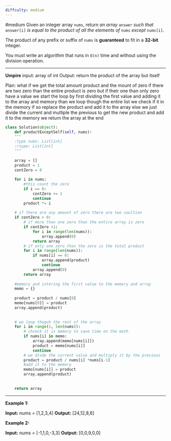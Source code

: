 ```yaml
---
diffculty: medium
---
```

#medium 
Given an integer array `nums`, return _an array_ `answer` _such that_ `answer[i]` _is equal to the product of all the elements of_ `nums` _except_ `nums[i]`.

The product of any prefix or suffix of `nums` is **guaranteed** to fit in a **32-bit** integer.

You must write an algorithm that runs in `O(n)` time and without using the division operation.
****

**Umpire**
input: array of int
Output: return the product of the array but itself

Plan:
	what if we get the total amount product and the mount of zero
		if there are two zero than the entire product is zero 
		but if their one than only zero have a value
	we start the loop by first
		dividing the first value and adding it to the array and memory
	than we loop though the entire list
		we check if it in the memory if so replace the product and add it to the array
		else we just divide the current and multiple the previous to get the new product and add it to the memory
	we return the array at the end



```python
class Solution(object):
	def productExceptSelf(self, nums):
	"""
	:type nums: List[int]
	:rtype: List[int]
	"""
	
	array = []
	product = 1
	contZero = 0
	
	for i in nums:
		#this count the zero 
		if i == 0:
			contZero += 1
			continue
		product *= i
	
	# if there are any amount of zero there are two soultion
	if contZero > 0:
		# if more than one zero than the entire array is zero
		if contZero >1:
			for i in range(len(nums)):
				array.append(0)
			return array
		# if only one zero than the zero is the total product
		for i in range(len(nums)):
			if nums[i] == 0:
				array.append(product)
				continue
			array.append(0)
		return array
	
	#memory and intering the first value to the memory and array
	memo = {}
	
	product = product / nums[0]
	memo[nums[0]] = product
	array.append(product)
	
	  
	# we loop thoguh the rest of the array
	for i in range(1, len(nums)):
		# chceck it is memory to save time on the math 
		if nums[i] in memo:
			array.append(memo[nums[i]])
			product = memo[nums[i]]
			continue
		# we divde the current value and multiply it by the previous
		product = product / nums[i] *nums[i-1]
		#add it to the memory
		memo[nums[i]] = product
		array.append(product)
	
	
	return array
```

****
**Example 1:**

**Input:** nums = [1,2,3,4]
**Output:** [24,12,8,6]

**Example 2:**

**Input:** nums = [-1,1,0,-3,3]
**Output:** [0,0,9,0,0]